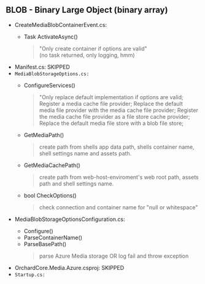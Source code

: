 BLOB - Binary Large Object (binary array)
---
* CreateMediaBlobContainerEvent.cs:
  > 
  * Task ActivateAsync()
    > "Only create container if options are valid"\
      (no task returned, only logging, hmm)
* Manifest.cs: SKIPPED
* `MediaBlobStorageOptions.cs:`
  > 
  * ConfigureServices()
    > "Only replace default implementation if options are valid;\
      Register a media cache file provider;
      Replace the default media file provider with the media cache file provider;
      Register the media cache file provider as a file store cache provider;
      Replace the default media file store with a blob file store;
  * GetMediaPath()
    > create path from shells app data path, shells container name, shell settings name and assets path.
  * GetMediaCachePath()
    > create path from web-host-enviroment's web root path, assets path and shell settings name.
  * bool CheckOptions()
    > check connection and container name for "null or whitespace" 
* MediaBlobStorageOptionsConfiguration.cs:
  > 
  * Configure()
  * ParseContainerName()
  * ParseBasePath()
    > parse Azure Media storage OR log fail and throw exception
* OrchardCore.Media.Azure.csproj: SKIPPED
* `Startup.cs:         `
  > 

